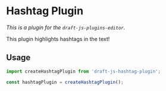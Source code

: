 # Hashtag Plugin

*This is a plugin for the `draft-js-plugins-editor`.*

This plugin highlights hashtags in the text!

## Usage

```js
import createHashtagPlugin from 'draft-js-hashtag-plugin';

const hashtagPlugin = createHashtagPlugin();
```

